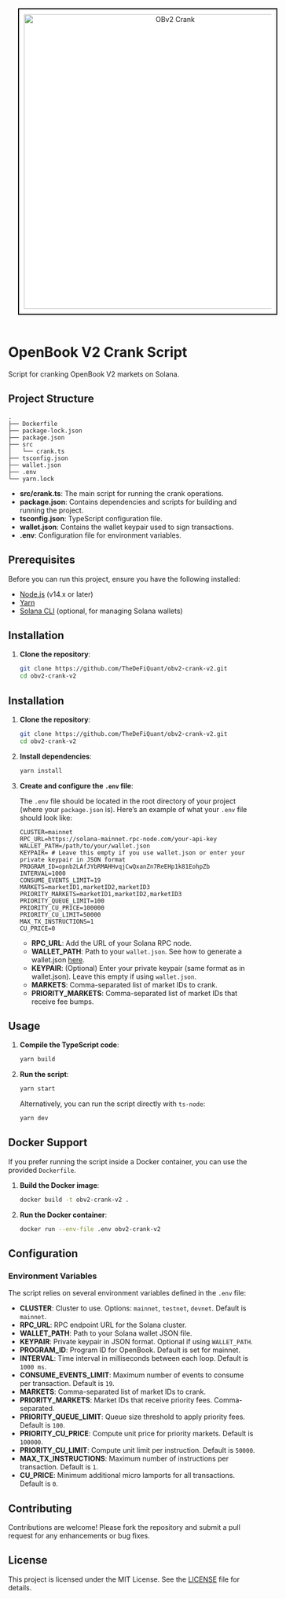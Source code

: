 <p align="center">
  <img src="https://github.com/user-attachments/assets/a96cb52a-38ed-480b-81f3-a114784b8518" alt="OBv2 Crank" width="600" style="border: 2px solid #000; padding: 10px; margin: 20px; background-color: #fff;"/>
</p>



# OpenBook V2 Crank Script

Script for cranking OpenBook V2 markets on Solana.

## Project Structure

```plaintext
.
├── Dockerfile
├── package-lock.json
├── package.json
├── src
│   └── crank.ts
├── tsconfig.json
├── wallet.json
├── .env
└── yarn.lock
```

* **src/crank.ts**: The main script for running the crank operations.
* **package.json**: Contains dependencies and scripts for building and running the project.
* **tsconfig.json**: TypeScript configuration file.
* **wallet.json**: Contains the wallet keypair used to sign transactions.
* **.env**: Configuration file for environment variables.

## Prerequisites

Before you can run this project, ensure you have the following installed:

* [Node.js](https://nodejs.org/) (v14.x or later)
* [Yarn](https://yarnpkg.com/)
* [Solana CLI](https://docs.solana.com/cli/install-solana-cli-tools) (optional, for managing Solana wallets)

## Installation

1. **Clone the repository**:
   
   ```bash
   git clone https://github.com/TheDeFiQuant/obv2-crank-v2.git
   cd obv2-crank-v2

## Installation

1. **Clone the repository**:
    ```bash
    git clone https://github.com/TheDeFiQuant/obv2-crank-v2.git
    cd obv2-crank-v2
    ```

2. **Install dependencies**:
    ```bash
    yarn install
    ```

3. **Create and configure the `.env` file**:

    The `.env` file should be located in the root directory of your project (where your `package.json` is). Here’s an example of what your `.env` file should look like:

    ```env
    CLUSTER=mainnet
    RPC_URL=https://solana-mainnet.rpc-node.com/your-api-key
    WALLET_PATH=/path/to/your/wallet.json
    KEYPAIR= # Leave this empty if you use wallet.json or enter your private keypair in JSON format
    PROGRAM_ID=opnb2LAfJYbRMAHHvqjCwQxanZn7ReEHp1k81EohpZb
    INTERVAL=1000
    CONSUME_EVENTS_LIMIT=19
    MARKETS=marketID1,marketID2,marketID3
    PRIORITY_MARKETS=marketID1,marketID2,marketID3
    PRIORITY_QUEUE_LIMIT=100
    PRIORITY_CU_PRICE=100000
    PRIORITY_CU_LIMIT=50000
    MAX_TX_INSTRUCTIONS=1
    CU_PRICE=0
    ```

    - **RPC_URL**: Add the URL of your Solana RPC node.
    - **WALLET_PATH**: Path to your `wallet.json`. See how to generate a wallet.json [here](https://docs.solanalabs.com/cli/wallets/file-system).
    - **KEYPAIR**: (Optional) Enter your private keypair (same format as in wallet.json). Leave this empty if using `wallet.json`.
    - **MARKETS**: Comma-separated list of market IDs to crank.
    - **PRIORITY_MARKETS**: Comma-separated list of market IDs that receive fee bumps.

## Usage

1. **Compile the TypeScript code**:
    ```bash
    yarn build
    ```

2. **Run the script**:
    ```bash
    yarn start
    ```

   Alternatively, you can run the script directly with `ts-node`:
   
   ```bash
   yarn dev

## Docker Support

If you prefer running the script inside a Docker container, you can use the provided `Dockerfile`.

1. **Build the Docker image**:
    ```bash
    docker build -t obv2-crank-v2 .
    ```

2. **Run the Docker container**:
    ```bash
    docker run --env-file .env obv2-crank-v2
    ```

## Configuration

### Environment Variables

The script relies on several environment variables defined in the `.env` file:

- **CLUSTER**: Cluster to use. Options: `mainnet`, `testnet`, `devnet`. Default is `mainnet`.
- **RPC_URL**: RPC endpoint URL for the Solana cluster.
- **WALLET_PATH**: Path to your Solana wallet JSON file.
- **KEYPAIR**: Private keypair in JSON format. Optional if using `WALLET_PATH`.
- **PROGRAM_ID**: Program ID for OpenBook. Default is set for mainnet.
- **INTERVAL**: Time interval in milliseconds between each loop. Default is `1000 ms`.
- **CONSUME_EVENTS_LIMIT**: Maximum number of events to consume per transaction. Default is `19`.
- **MARKETS**: Comma-separated list of market IDs to crank.
- **PRIORITY_MARKETS**: Market IDs that receive priority fees. Comma-separated.
- **PRIORITY_QUEUE_LIMIT**: Queue size threshold to apply priority fees. Default is `100`.
- **PRIORITY_CU_PRICE**: Compute unit price for priority markets. Default is `100000`.
- **PRIORITY_CU_LIMIT**: Compute unit limit per instruction. Default is `50000`.
- **MAX_TX_INSTRUCTIONS**: Maximum number of instructions per transaction. Default is `1`.
- **CU_PRICE**: Minimum additional micro lamports for all transactions. Default is `0`.

## Contributing

Contributions are welcome! Please fork the repository and submit a pull request for any enhancements or bug fixes.

## License

This project is licensed under the MIT License. See the [LICENSE](LICENSE) file for details.

